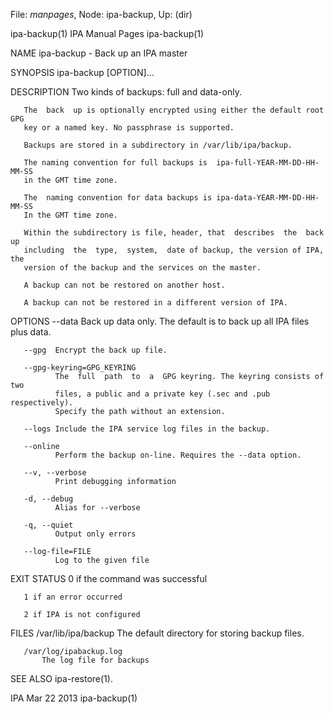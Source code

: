 File: *manpages*,  Node: ipa-backup,  Up: (dir)

ipa-backup(1)                  IPA Manual Pages                  ipa-backup(1)



NAME
       ipa-backup - Back up an IPA master

SYNOPSIS
       ipa-backup [OPTION]...

DESCRIPTION
       Two kinds of backups: full and data-only.

       The  back  up is optionally encrypted using either the default root GPG
       key or a named key. No passphrase is supported.

       Backups are stored in a subdirectory in /var/lib/ipa/backup.

       The naming convention for full backups is  ipa-full-YEAR-MM-DD-HH-MM-SS
       in the GMT time zone.

       The  naming convention for data backups is ipa-data-YEAR-MM-DD-HH-MM-SS
       In the GMT time zone.

       Within the subdirectory is file, header, that  describes  the  back  up
       including  the  type,  system,  date of backup, the version of IPA, the
       version of the backup and the services on the master.

       A backup can not be restored on another host.

       A backup can not be restored in a different version of IPA.

OPTIONS
       --data Back up data only. The default is to back up all IPA files  plus
              data.

       --gpg  Encrypt the back up file.

       --gpg-keyring=GPG_KEYRING
              The  full  path  to  a  GPG keyring. The keyring consists of two
              files, a public and a private key (.sec and .pub  respectively).
              Specify the path without an extension.

       --logs Include the IPA service log files in the backup.

       --online
              Perform the backup on-line. Requires the --data option.

       --v, --verbose
              Print debugging information

       -d, --debug
              Alias for --verbose

       -q, --quiet
              Output only errors

       --log-file=FILE
              Log to the given file

EXIT STATUS
       0 if the command was successful

       1 if an error occurred

       2 if IPA is not configured

FILES
       /var/lib/ipa/backup
           The default directory for storing backup files.

       /var/log/ipabackup.log
           The log file for backups

SEE ALSO
       ipa-restore(1).



IPA                               Mar 22 2013                    ipa-backup(1)
